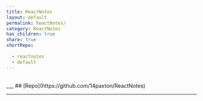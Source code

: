 ```yaml
---
title: ReactNotes    
layout: default  
permalink: ReactNotes/  
category: ReactNotes    
has_children: true    
share: true    
shortRepo:    
    
  - reactnotes    
  - default           
---
```


<br/>          
___            
## [Repo](https://github.com/14paxton/ReactNotes)    

***